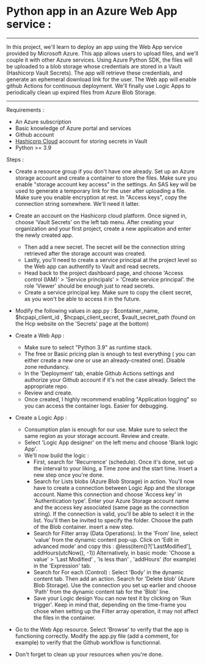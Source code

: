 # Python app in an Azure Web App service : 

------------------------------------------------------------------------------------------------------------------------------

In this project, we'll learn to deploy an app using the Web App service provided by Microsoft Azure. This app allows users to upload files, and we'll couple it with other Azure services.
Using Azure Python SDK, the files will be uploaded to a blob storage whose credentials are stored in a Vault (Hashicorp Vault Secrets). The app will retrieve these credentials, and generate an ephemeral download link for the user.
The Web app will enable github Actions for continuous deployment. We'll finally use Logic Apps to periodically clean up expired files from Azure Blob Storage.

------------------------------------------------------------------------------------------------------------------------------

Requirements : 

- An Azure subscription
- Basic knowledge of Azure portal and services
- Github account
- [Hashicorp Cloud](https://portal.cloud.hashicorp.com/) account for storing secrets in Vault
- Python >= 3.9

Steps : 
   
- Create a resource group if you don't have one already. Set up an Azure storage account and create a container to store the files. Make sure you enable "storage account key access" in the settings.
An SAS key will be used to generate a temporary link for the user after uploading a file. Make sure you enable encryption at rest. In "Access keys", copy the connection string somewhere. We'll need it latter.

- Create an account on the Hashicorp cloud platform. Once signed in, choose 'Vault Secrets' on the left tab menu. After creating your organization and your first project, create a new application and enter the newly created app.
   - Then add a new secret. The secret will be the connection string retrieved after the storage account was created. 
   - Lastly, you'll need to create a service principal at the project level so the Web app can authentify to Vault and read secrets.
   - Head back to the project dashboard page, and choose 'Access control (IAM)' > 'Service principals' > 'Create service principal'. the role 'Viewer' should be enough just to read secrets.
   - Create a service principal key. Make sure to copy the client secret, as you won't be able to access it in the future.

- Modify the following values in app.py : $container_name, $hcpapi_client_id , $hcpapi_client_secret, $vault_secret_path (found on the Hcp website on the 'Secrets' page at the bottom)

- Create a Web App :
   - Make sure to select "Python 3.9" as runtime stack.
   - The free or Basic pricing plan is enough to test everything ( you can either create a new one or use an already-created one). Disable zone redundancy.
   - In the 'Deployment' tab, enable Github Actions settings and authorize your Github account if it's not the case already. Select the appropriate repo.
   - Review and create.
   - Once created, I highly recommend enabling "Application logging" so you can access the container logs. Easier for debugging.

- Create a Logic App :
  - Consumption plan is enough for our use. Make sure to select the same region as your storage account. Review and create.
  - Select 'Logic App designer' on the left menu and choose 'Blank logic App'.
  - We'll now build the logic :
      - First, search for 'Recurrence' (schedule). Once it's done, set up the interval to your liking, a Time zone and the start time. Insert a new step once you're done.
      - Search for Lists blobs (Azure Blob Storage) in action. You'll now have to create a connection between Logic App and the storage account. Name this connection and choose 'Access key' in 'Authentication type'. Enter your
        Azure Storage account name and the access key associated (same page as the connection string). If the connection is valid, you'll be able to select it in the list. You'll then be invited to specify the folder. Choose the path of the Blob container. insert a new step.
      - Search for Filter array (Data Operations). In the 'From' line, select 'value' from the dynamic content pop-up. Click on 'Edit in advanced mode' and copy this : @less(item()?['LastModified'], addHours(utcNow(), -1))
        Alternatively, in basic mode: 'Choose a value' > 'Last Modified' , 'is less than' , 'addHours' (for example) in the 'Expression' tab.
      - Search for For each (Control) : Select 'Body' in the dynamic content tab. Then add an action. Search for 'Delete blob' (Azure Blob Storage). Use the connection you set up earlier and choose 'Path' from the dynamic content tab for the 'Blob' line.
      - Save your Logic design
    You can now test it by clicking on 'Run trigger'. Keep in mind that, depending on the time-frame you chose when setting up the Filter array operation, it may not affect the files in the container.

- Go to the Web App resource. Select 'Browse' to verify that the app is functioning correctly. Modify the app.py file (add a comment, for example) to verify that the Github workflow is functionnal.
- Don't forget to clean up your resources when you're done. 
